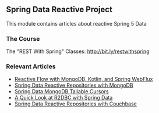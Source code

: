 ## Spring Data Reactive Project

This module contains articles about reactive Spring 5 Data

### The Course
The "REST With Spring" Classes: http://bit.ly/restwithspring

### Relevant Articles
- [Reactive Flow with MongoDB, Kotlin, and Spring WebFlux](http://www.baeldung.com/kotlin-mongodb-spring-webflux)
- [Spring Data Reactive Repositories with MongoDB](http://www.baeldung.com/spring-data-mongodb-reactive)
- [Spring Data MongoDB Tailable Cursors](https://www.baeldung.com/spring-data-mongodb-tailable-cursors)
- [A Quick Look at R2DBC with Spring Data](https://www.baeldung.com/spring-data-r2dbc)
- [Spring Data Reactive Repositories with Couchbase](https://www.baeldung.com/spring-data-reactive-couchbase)

